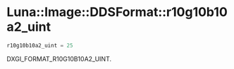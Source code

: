 # Luna::Image::DDSFormat::r10g10b10a2_uint

```c++
r10g10b10a2_uint = 25
```

DXGI_FORMAT_R10G10B10A2_UINT. 

